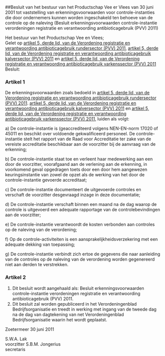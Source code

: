 <meta http-equiv='Content-Type' content='text/html; charset=utf-8' />

##Besluit van het bestuur van het Productschap Vee er Vlees van 30 juni 2001 tot vaststelling van erkenningsvoorwaarden voor controle-instanties die door ondernemers kunnen worden ingeschakeld ten behoeve van de controle op de naleving (Besluit erkenningsvoorwaarden controle-instantie verordeningen registratie en verantwoording antibioticagebruik (PVV) 2011)

Het bestuur van het Productschap Vee en Vlees;  
Gelet op [artikel 5, derde lid, van de Verordening registratie en verantwoording antibioticagebruik rundersector (PVV) 2011](../../../../../../../../pbo/verordening/registratie/en/verantwoording/antibioticagebruik/rundersector/etc/BWBR0030446/README.md), [artikel 5, derde lid, van de Verordening registratie en verantwoording antibioticagebruik kalversector (PVV) 2011](../../../../../../../../pbo/verordening/registratie/en/verantwoording/antibioticagebruik/kalversector/etc/BWBR0030443/README.md) en [artikel 5, derde lid, van de Verordening registratie en verantwoording antibioticagebruik varkenssector (PVV) 2011](../../../../../../../../pbo/verordening/registratie/en/verantwoording/antibioticagebruik/varkenssector/etc/BWBR0030448/README.md)
Besluit:    

### Artikel  1  

De erkenningsvoorwaarden zoals bedoeld in [artikel 5, derde lid, van de Verordening registratie en verantwoording antibioticagebruik rundersector (PVV) 2011](../../../../../../../../pbo/verordening/registratie/en/verantwoording/antibioticagebruik/rundersector/etc/BWBR0030446/README.md). [artikel 5, derde lid, van de Verordening registratie en verantwoording antibioticagebruik kalversector (PVV) 2011](../../../../../../../../pbo/verordening/registratie/en/verantwoording/antibioticagebruik/kalversector/etc/BWBR0030443/README.md) en [artikel 5, derde lid, van de Verordening registratie en verantwoording antibioticagebruik varkenssector (PVV) 2011](../../../../../../../../pbo/verordening/registratie/en/verantwoording/antibioticagebruik/varkenssector/etc/BWBR0030448/README.md), luiden als volgt: 

a) De controle-instantie is (geaccrediteerd volgens NEN-EN-norm 17020 of 45011 en beschikt over voldoende gekwalificeerd personeel. De controle-instantie stelt het rapport van de Raad voor Accreditatie ter zake van de vereiste accreditatie beschikbaar aan de voorzitter bij de aanvraag van de erkenning;  

b) De controle-instantie staat toe en verleent haar medewerking aan een door de voorzitter, voorafgaand aan de verlening aan de erkenning, in voorkomend geval opgedragen toets door een door hem aangewezen keuringsinstantie van zowel de opzet als de werking van het door de controle-instantie gevoerde accreditaat;  

c) De controle-instantie documenteert de uitgevoerde controles en verschaft de voorzitter desgevraagd inzage in deze documentatie;  

d) De controle-instantie verschaft binnen een maand na de dag waarop de controle is uitgevoerd een adequate rapportage van de controlebevindingen aan de voorzitter;  

e) De controle-instantie verantwoordt de kosten verbonden aan controles op de naleving van de verordening;  

f) Op de controle-activiteiten is een aansprakelijkheidsverzekering met een adequate dekking van toepassing;  

g) De controle-instantie verbindt zich ertoe de gegevens die naar aanleiding van de controles op de naleving van de verordening worden gegenereerd niet aan derden te verstrekken.    

### Artikel  2  

1.  Dit besluit wordt aangehaald als: Besluit erkenningsvoorwaarden controle-instantie verordeningen registratie en verantwoording antibioticagebruik (PVV) 2011.   
2.  Dit besluit zal worden gepubliceerd in het Verordeningenblad Bedrijfsorganisatie en treedt in werking met ingang van de tweede dag na de dag van dagtekening van net Verordeningenblad Bedrijfsorganisatie waarin het wordt geplaatst.   

Zoetermeer 
30 juni 2011   

S.W.A. Lak  
voorzitter 
S.B.M. Jongerius  
secretaris    
